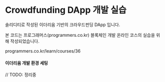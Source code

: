 # Crowdfunding DApp 개발 실습

솔리디티로 작성된 이더리움 기반의 크라우드펀딩 DApp 입니다.

본 코드는 프로그래머스(programmers.co.kr) 블록체인 개발 온라인 코스의 실습을 위해 작성되었습니다.

programmers.co.kr/learn/courses/36

#### 이더리움 개발 환경 세팅 

// TODO: 정리중
